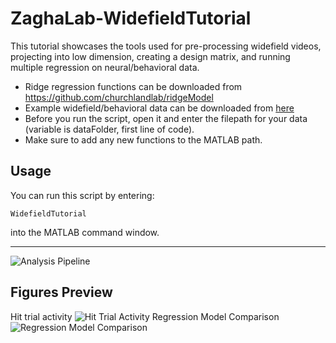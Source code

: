 # ZaghaLab-WidefieldTutorial
This tutorial showcases the tools used for pre-processing widefield videos, projecting into low dimension, creating a design matrix, and running multiple regression on neural/behavioral data.

- Ridge regression functions can be downloaded from https://github.com/churchlandlab/ridgeModel
- Example widefield/behavioral data can be downloaded from [here](https://drive.google.com/drive/folders/1pkWcg_YW7DrdqnO32IvYPy1QJSaZwqYg?usp=sharing)
- Before you run the script, open it and enter the filepath for your data (variable is dataFolder, first line of code).
- Make sure to add any new functions to the MATLAB path.


**Usage**
-----

You can run this script by entering:

    WidefieldTutorial

into the MATLAB command window.

-----
![Analysis Pipeline](https://i.imgur.com/HovpEhs.png)

**Figures Preview**
-----
Hit trial activity
![Hit Trial Activity](https://i.imgur.com/YAdpT1g.png)
Regression Model Comparison
![Regression Model Comparison](https://i.imgur.com/QYClUYU.png)
